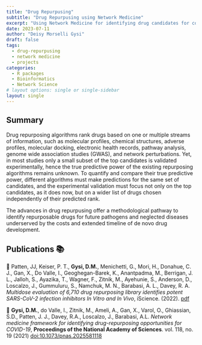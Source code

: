```yaml
---
title: "Drug Repurpusing"
subtitle: "Drug Repurpusing using Network Medicine"
excerpt: "Using Network Medicine for identifying drug candidates for complex and infectious diseases."
date: 2023-07-11
author: "Deisy Morselli Gysi"
draft: false
tags:
  - drug-repurpusing
  - network medicine
  - projects
categories:
  - R packages
  - Bioinformatics
  - Network Science
# layout options: single or single-sidebar
layout: single
---
```


## Summary

Drug repurposing algorithms rank drugs based on one or multiple streams of information, such as molecular profiles, chemical structures, adverse profiles, molecular docking, electronic health records, pathway analysis, genome wide association studies (GWAS), and network perturbations. 
Yet, in most studies only a small subset of the top candidates is validated experimentally, hence the true predictive power of the existing repurposing algorithms remains unknown. To quantify and compare their true predictive power, different algorithms must make predictions for the same set of candidates, and the experimental validation must focus not only on the top candidates, as it does now, but on a wider list of drugs chosen independently of their predicted rank. 

The advances in drug repurpusing offer a methodological pathway to identify repurposable drugs for future pathogens and neglected diseases underserved by the costs and extended timeline of de novo drug development.




## Publications :books:

:page_facing_up: Patten, JJ, Keiser, P. T., **Gysi, D.M.**, Menichetti, G., Mori, H., Donahue, C. J., Gan, X., Do Valle, I., Geoghegan-Barek, K., Anantpadma, M., Berrigan, J. L., Jalloh, S., Ayazika, T., Wagner, F., Zitnik, M., Ayehunie, S., Anderson, D., Loscalzo, J., Gummuluru, S., Namchuk, M. N.,  Barabasi, A. L., Davey, R. A. _Multidose evaluation of 6,710 drug repurposing library identifies potent SARS-CoV-2 infection inhibitors In Vitro and In Vivo_, iScience. (2022). [pdf](https://www.cell.com/iscience/pdf/S2589-0042(22)01197-X.pdf) 

:page_facing_up: **Gysi, D.M.**, do Valle, I., Zitnik, M., Ameli, A., Gan, X., Varol, O., Ghiassian, S.D., Patten, J. J., Davey, R.A., Loscalzo, J., Barabasi, A.L. _Network medicine framework for identifying drug-repurposing opportunities for COVID-19_, **Proceedings of the National Academy of Sciences**. vol. 118, no. 19 (2021) [doi:10.1073/pnas.2025581118](https://doi.org/10.1073/pnas.2025581118)
